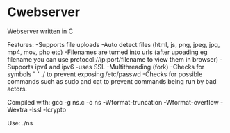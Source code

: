 # Cwebserver
Webserver written in C

Features:
-Supports file uploads
-Auto detect files (html, js, png, jpeg, jpg, mp4, mov, php etc)
-Filenames are turned into urls (after upoading eg filename you can use protocol://ip:port/filename to view them in browser)
-Supports ipv4 and ipv6
-uses SSL
-Multithreading (fork)
-Checks for symbols " ' ./ to prevent exposing /etc/passwd
-Checks for possible commands such as sudo and cat to prevent commands being run by bad actors.

Compiled with:
gcc -g ns.c -o ns -Wformat-truncation -Wformat-overflow -Wextra -lssl -lcrypto

Use:
./ns
